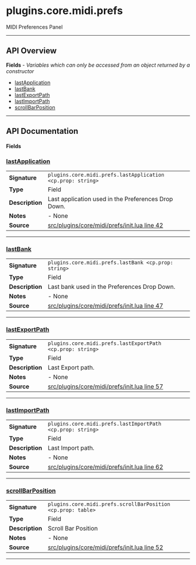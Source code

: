 # plugins.core.midi.prefs

MIDI Preferences Panel

---

## API Overview
**Fields** - _Variables which can only be accessed from an object returned by a constructor_
 * [lastApplication](#lastapplication)
 * [lastBank](#lastbank)
 * [lastExportPath](#lastexportpath)
 * [lastImportPath](#lastimportpath)
 * [scrollBarPosition](#scrollbarposition)


---

## API Documentation

#### Fields


### [lastApplication](#lastapplication)

|                                             |                                                                                     |
| --------------------------------------------|-------------------------------------------------------------------------------------|
| **Signature**                               | `plugins.core.midi.prefs.lastApplication <cp.prop: string>`                                                                    |
| **Type**                                    | Field                                                                     |
| **Description**                             | Last application used in the Preferences Drop Down.                                                                     |
| **Notes**                                   | - None |
| **Source**                                  | [src/plugins/core/midi/prefs/init.lua line 42](https://github.com/CommandPost/CommandPost/blob/develop/src/plugins/core/midi/prefs/init.lua#L42) |

---


### [lastBank](#lastbank)

|                                             |                                                                                     |
| --------------------------------------------|-------------------------------------------------------------------------------------|
| **Signature**                               | `plugins.core.midi.prefs.lastBank <cp.prop: string>`                                                                    |
| **Type**                                    | Field                                                                     |
| **Description**                             | Last bank used in the Preferences Drop Down.                                                                     |
| **Notes**                                   | - None |
| **Source**                                  | [src/plugins/core/midi/prefs/init.lua line 47](https://github.com/CommandPost/CommandPost/blob/develop/src/plugins/core/midi/prefs/init.lua#L47) |

---


### [lastExportPath](#lastexportpath)

|                                             |                                                                                     |
| --------------------------------------------|-------------------------------------------------------------------------------------|
| **Signature**                               | `plugins.core.midi.prefs.lastExportPath <cp.prop: string>`                                                                    |
| **Type**                                    | Field                                                                     |
| **Description**                             | Last Export path.                                                                     |
| **Notes**                                   | - None |
| **Source**                                  | [src/plugins/core/midi/prefs/init.lua line 57](https://github.com/CommandPost/CommandPost/blob/develop/src/plugins/core/midi/prefs/init.lua#L57) |

---


### [lastImportPath](#lastimportpath)

|                                             |                                                                                     |
| --------------------------------------------|-------------------------------------------------------------------------------------|
| **Signature**                               | `plugins.core.midi.prefs.lastImportPath <cp.prop: string>`                                                                    |
| **Type**                                    | Field                                                                     |
| **Description**                             | Last Import path.                                                                     |
| **Notes**                                   | - None |
| **Source**                                  | [src/plugins/core/midi/prefs/init.lua line 62](https://github.com/CommandPost/CommandPost/blob/develop/src/plugins/core/midi/prefs/init.lua#L62) |

---


### [scrollBarPosition](#scrollbarposition)

|                                             |                                                                                     |
| --------------------------------------------|-------------------------------------------------------------------------------------|
| **Signature**                               | `plugins.core.midi.prefs.scrollBarPosition <cp.prop: table>`                                                                    |
| **Type**                                    | Field                                                                     |
| **Description**                             | Scroll Bar Position                                                                     |
| **Notes**                                   | - None |
| **Source**                                  | [src/plugins/core/midi/prefs/init.lua line 52](https://github.com/CommandPost/CommandPost/blob/develop/src/plugins/core/midi/prefs/init.lua#L52) |

---

